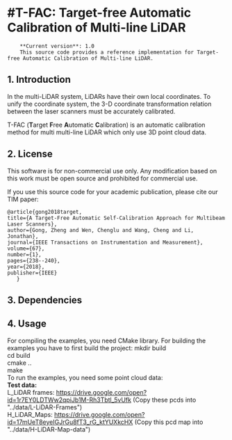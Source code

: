 #T-FAC: Target-free Automatic Calibration of Multi-line LiDAR
================

		**Current version**: 1.0  
		This source code provides a reference implementation for Target-free Automatic Calibration of Multi-line LiDAR.

## 1. Introduction
In the multi-LiDAR system, LiDARs have their own local coordinates. To unify the coordinate system, the 3-D coordinate transformation relation between the laser scanners must be accurately calibrated.

T-FAC (**T**arget **F**ree **A**utomatic **C**alibration) is an automatic calibration method for multi multi-line LiDAR which only use 3D point cloud data.

## 2. License
This software is for non-commercial use only. Any modification based on this work must be open source and prohibited for commercial use.

If you use this source code for your academic publication, please cite our TIM paper:

	@article{gong2018target,
	title={A Target-Free Automatic Self-Calibration Approach for Multibeam Laser Scanners},
	author={Gong, Zheng and Wen, Chenglu and Wang, Cheng and Li, Jonathan},
	journal={IEEE Transactions on Instrumentation and Measurement},
	volume={67},
	number={1},
	pages={238--240},
	year={2018},
	publisher={IEEE}
       }

## 3. Dependencies

## 4. Usage

For compiling the examples, you need CMake library. For building the examples you have to first build the project:
		mkdir build  
		cd build  
		cmake ..  
		make  
To run the examples, you need some point cloud data:  
**Test data:**  
		L_LiDAR frames: https://drive.google.com/open?id=1r7EY0LDTWw2qpiJb1M-Rh3Tbtl_5vUfk (Copy these pcds into "../data/L-LiDAR-Frames")  	
		H_LiDAR_Maps:   https://drive.google.com/open?id=17mUeT8eyeIGJrGu8fT3_rG_ktYUXkcHX (Copy this pcd map into "../data/H-LiDAR-Map-data")  
	
